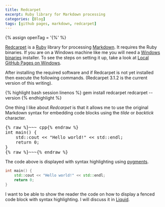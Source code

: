 ```yaml
---
title: Redcarpet
excerpt: Ruby library for Markdown processing
categories: [Blog]
tags: [github pages, markdown, redcarpet]
---
```


{% assign openTag = '{%' %}

[Redcarpet] is a [Ruby] library for processing [Markdown].
It requires the Ruby binaries.
If you are on a Windows machine like me you will need a [Windows binaries] installer.
To see the steps on setting it up, take a look at [Local GitHub Pages on Windows](/blog/2014/11/05/github-pages.html).

After installing the required software and if Redcarpet is not yet installed then execute the following commands.
(Redcarpet 3.1.2 is the current version of this writing).

{% highlight bash session linenos %}
gem install redcarpet
redcarpet --version
{% endhighlight %}

One thing I like about _Redcarpet_ is that it allows me to use the original Markdown syntax for embedding code blocks using the _tilde_ or _backtick_ character.

<div class="highlight"><pre>
{% raw %}~~~ cpp{% endraw %}
int main() {
    std::cout << "Hello world!" << std::endl;
    return 0;
}
{% raw %}~~~{% endraw %}
</pre></div>

The code above is displayed with syntax highlighting using [pygments].

~~~ cpp
int main() {
    std::cout << "Hello world!" << std::endl;
    return 0;
}
~~~

I want to be able to show the reader the code on how to display a fenced code block with syntax highlighting.
I will discuss it in [Liquid](/blog/2014/11/12/liquid.html).



[Ruby]: http://www.ruby-lang.org "Ruby Programming Language"
[Windows binaries]: http://rubyinstaller.org/ "Ruby Installer for Windows"
[Redcarpet]: https://github.com/vmg/redcarpet
[Markdown]: http://daringfireball.net/projects/markdown/ "Markdown"
[pygments]: http://pygments.org/
